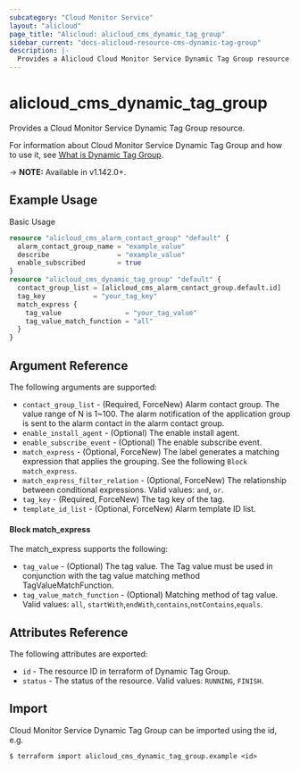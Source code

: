 ```yaml
---
subcategory: "Cloud Monitor Service"
layout: "alicloud"
page_title: "Alicloud: alicloud_cms_dynamic_tag_group"
sidebar_current: "docs-alicloud-resource-cms-dynamic-tag-group"
description: |-
  Provides a Alicloud Cloud Monitor Service Dynamic Tag Group resource.
---
```


# alicloud\_cms\_dynamic\_tag\_group

Provides a Cloud Monitor Service Dynamic Tag Group resource.

For information about Cloud Monitor Service Dynamic Tag Group and how to use it, see [What is Dynamic Tag Group](https://www.alibabacloud.com/help/doc-detail/150123.html).

-> **NOTE:** Available in v1.142.0+.

## Example Usage

Basic Usage

```terraform
resource "alicloud_cms_alarm_contact_group" "default" {
  alarm_contact_group_name = "example_value"
  describe                 = "example_value"
  enable_subscribed        = true
}
resource "alicloud_cms_dynamic_tag_group" "default" {
  contact_group_list = [alicloud_cms_alarm_contact_group.default.id]
  tag_key            = "your_tag_key"
  match_express {
    tag_value                = "your_tag_value"
    tag_value_match_function = "all"
  }
}

```

## Argument Reference

The following arguments are supported:

* `contact_group_list` - (Required, ForceNew) Alarm contact group. The value range of N is 1~100. The alarm notification of the application group is sent to the alarm contact in the alarm contact group.
* `enable_install_agent` - (Optional) The enable install agent.
* `enable_subscribe_event` - (Optional) The enable subscribe event.
* `match_express` - (Optional, ForceNew) The label generates a matching expression that applies the grouping. See the following `Block match_express`.
* `match_express_filter_relation` - (Optional, ForceNew) The relationship between conditional expressions. Valid values: `and`, `or`.
* `tag_key` - (Required, ForceNew) The tag key of the tag.
* `template_id_list` - (Optional, ForceNew) Alarm template ID list.

#### Block match_express

The match_express supports the following: 

* `tag_value` - (Optional) The tag value. The Tag value must be used in conjunction with the tag value matching method TagValueMatchFunction.
* `tag_value_match_function` - (Optional) Matching method of tag value. Valid values: `all`, `startWith`,`endWith`,`contains`,`notContains`,`equals`.

## Attributes Reference

The following attributes are exported:

* `id` - The resource ID in terraform of Dynamic Tag Group.
* `status` - The status of the resource. Valid values: `RUNNING`, `FINISH`.

## Import

Cloud Monitor Service Dynamic Tag Group can be imported using the id, e.g.

```shell
$ terraform import alicloud_cms_dynamic_tag_group.example <id>
```
